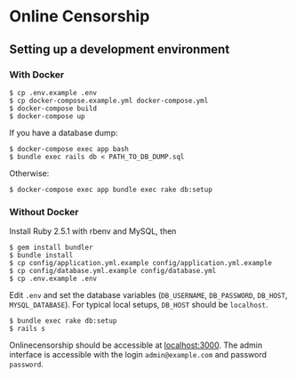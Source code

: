 # Online Censorship

## Setting up a development environment

### With Docker
```
$ cp .env.example .env
$ cp docker-compose.example.yml docker-compose.yml
$ docker-compose build
$ docker-compose up
```

If you have a database dump:
```
$ docker-compose exec app bash
$ bundle exec rails db < PATH_TO_DB_DUMP.sql
```

Otherwise:
```
$ docker-compose exec app bundle exec rake db:setup
```

### Without Docker

Install Ruby 2.5.1 with rbenv and MySQL, then
```
$ gem install bundler
$ bundle install
$ cp config/application.yml.example config/application.yml.example
$ cp config/database.yml.example config/database.yml
$ cp .env.example .env
```

Edit `.env` and set the database variables (`DB_USERNAME`, `DB_PASSWORD`,
`DB_HOST`, `MYSQL_DATABASE`). For typical local setups, `DB_HOST` should be
`localhost`.

```
$ bundle exec rake db:setup
$ rails s
```

Onlinecensorship should be accessible at [localhost:3000](localhost:3000). 
The admin interface is accessible with the login `admin@example.com` and
password `password`.
